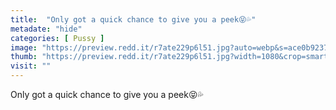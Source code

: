 ```yaml
---
title:  "Only got a quick chance to give you a peek😝💦"
metadate: "hide"
categories: [ Pussy ]
image: "https://preview.redd.it/r7ate229p6l51.jpg?auto=webp&s=ace0b92377de8ca0ee713aeece9958401a4bb349"
thumb: "https://preview.redd.it/r7ate229p6l51.jpg?width=1080&crop=smart&auto=webp&s=d661860361af457ac674890dcb38f3c7892af98e"
visit: ""
---
```

Only got a quick chance to give you a peek😝💦
